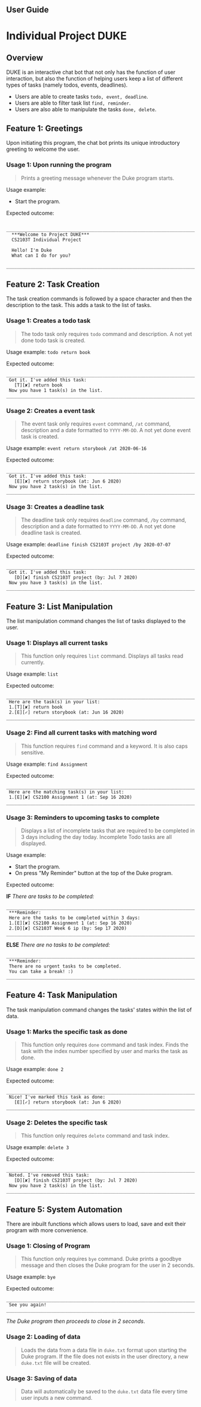 ## User Guide
# Individual Project DUKE

## Overview 
DUKE is an interactive chat bot that not only has the function of user interaction, 
but also the function of helping users keep a list of different types of tasks 
(namely todos, events, deadlines). 

- Users are able to create tasks `todo, event, deadline`.
- Users are able to filter task list `find, reminder`.
- Users are also able to manipulate the tasks `done, delete`.

## Feature 1: Greetings
Upon initiating this program, the chat bot prints its unique introductory greeting to
welcome the user.

### Usage 1: Upon running the program
> Prints a greeting message whenever the Duke program starts.

Usage example:
- Start the program.

Expected outcome:

     _______________________________________________________________________
      ***Welcome to Project DUKE***
      CS2103T Individual Project
      
      Hello! I'm Duke
      What can I do for you?
     _______________________________________________________________________

## Feature 2: Task Creation
The task creation commands is followed by a space character and then the 
description to the task. This adds a task to the list of tasks.

### Usage 1: Creates a todo task
> The todo task only requires `todo` command and description.
A not yet done todo task is created.

Usage example:
`todo return book`

Expected outcome:

    _______________________________________________________________________
     Got it. I've added this task:
       [T][✘] return book
     Now you have 1 task(s) in the list.
    _______________________________________________________________________

### Usage 2: Creates a event task
> The event task only requires `event` command, `/at` command, description and
a date formatted to `YYYY-MM-DD`. A not yet done event task is created.

Usage example:
`event return storybook /at 2020-06-16`

Expected outcome:

    _______________________________________________________________________
     Got it. I've added this task:
       [E][✘] return storybook (at: Jun 6 2020)
     Now you have 2 task(s) in the list.
    _______________________________________________________________________

### Usage 3: Creates a deadline task
> The deadline task only requires `deadline` command, `/by` command, description 
and a date formatted to `YYYY-MM-DD`. A not yet done deadline task is created.

Usage example:
`deadline finish CS2103T project /by 2020-07-07`

Expected outcome:

    _______________________________________________________________________
     Got it. I've added this task:
       [D][✘] finish CS2103T project (by: Jul 7 2020)
     Now you have 3 task(s) in the list.
    _______________________________________________________________________

## Feature 3: List Manipulation
The list manipulation command changes the list of tasks displayed to the 
user.

### Usage 1: Displays all current tasks
> This function only requires `list` command. Displays all tasks read currently.

Usage example:
`list`

Expected outcome:

    _______________________________________________________________________
     Here are the task(s) in your list:
     1.[T][✘] return book
     2.[E][✓] return storybook (at: Jun 16 2020)
    _______________________________________________________________________
    
### Usage 2: Find all current tasks with matching word
> This function requires `find` command and a keyword. 
It is also caps sensitive.

Usage example:
`find Assignment`

Expected outcome:

    _______________________________________________________________________
     Here are the matching task(s) in your list:
     1.[E][✘] CS2100 Assignment 1 (at: Sep 16 2020)
    _______________________________________________________________________
    
### Usage 3: Reminders to upcoming tasks to complete
> Displays a list of incomplete tasks that are required to be completed in 3 
days including the day today. Incomplete Todo tasks are all displayed.

Usage example:
- Start the program.
- On press "My Reminder" button at the top of the Duke program.

Expected outcome:

**IF** *There are tasks to be completed:*

    _______________________________________________________________________
     ***Reminder:
     Here are the tasks to be completed within 3 days:
     1.[E][✘] CS2100 Assignment 1 (at: Sep 16 2020)
     2.[D][✘] CS2103T Week 6 ip (by: Sep 17 2020)
    _______________________________________________________________________

**ELSE** *There are no tasks to be completed:*

    _______________________________________________________________________
     ***Reminder:
     There are no urgent tasks to be completed.
     You can take a break! :)
    _______________________________________________________________________

## Feature 4: Task Manipulation
The task manipulation command changes the tasks' states within the list of 
data.

### Usage 1: Marks the specific task as done
> This function only requires `done` command and task index. Finds the task
with the index number specified by user and marks the task as done.

Usage example:
`done 2`

Expected outcome:

    _______________________________________________________________________
     Nice! I've marked this task as done:
       [E][✓] return storybook (at: Jun 6 2020)
    _______________________________________________________________________

### Usage 2: Deletes the specific task
> This function only requires `delete` command and task index.

Usage example:
`delete 3`

Expected outcome:

    _______________________________________________________________________
     Noted. I've removed this task:
       [D][✘] finish CS2103T project (by: Jul 7 2020)
     Now you have 2 task(s) in the list.
    _______________________________________________________________________
   
## Feature 5: System Automation
There are inbuilt functions which allows users to load, save and exit their 
program with more convenience.

### Usage 1: Closing of Program
> This function only requires `bye` command. Duke prints a goodbye message and
then closes the Duke program for the user in 2 seconds.

Usage example:
`bye`

Expected outcome:

    _______________________________________________________________________
     See you again!
    _______________________________________________________________________

*The Duke program then proceeds to close in 2 seconds*.
   
### Usage 2: Loading of data
> Loads the data from a data file in `duke.txt` format upon starting the Duke
program. If the file does not exists in the user directory, a new `duke.txt` 
file will be created.

### Usage 3: Saving of data
> Data will automatically be saved to the `duke.txt` data file every time user 
inputs a new command.
